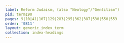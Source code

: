 ```yaml
---
label: Reform Judaism, (also "Neology"/"Gentilism")
pid: term190
pages: 9|10|41|107|129|283|295|362|387|530|550|553
order: '0811'
layout: generic_index_term
collection: index-headings
---
```

